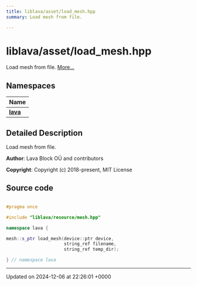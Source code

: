 ```yaml
---
title: liblava/asset/load_mesh.hpp
summary: Load mesh from file. 

---
```


# liblava/asset/load_mesh.hpp

Load mesh from file.  [More...](#detailed-description)

## Namespaces

| Name           |
| -------------- |
| **[lava](/_doxybook/Namespaces/namespacelava.md)**  |

## Detailed Description

Load mesh from file. 

**Author**: Lava Block OÜ and contributors 

**Copyright**: Copyright (c) 2018-present, MIT License 



## Source code

```cpp

#pragma once

#include "liblava/resource/mesh.hpp"

namespace lava {

mesh::s_ptr load_mesh(device::ptr device,
                      string_ref filename,
                      string_ref temp_dir);

} // namespace lava
```


-------------------------------

Updated on 2024-12-06 at 22:26:01 +0000
